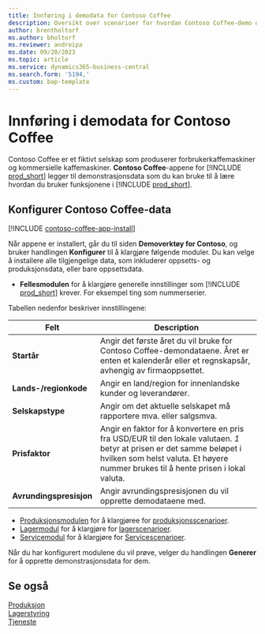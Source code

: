 ```yaml
---
title: Innføring i demodata for Contoso Coffee
description: Oversikt over scenarioer for hvordan Contoso Coffee-demo data kan hjelpe deg å lære hvordan du bruker funksjonene i Business Central.
author: brentholtorf
ms.author: bholtorf
ms.reviewer: andreipa
ms.date: 09/20/2023
ms.topic: article
ms.service: dynamics365-business-central
ms.search.form: '5194,'
ms.custom: bap-template
---
```


# <a name="introduction-to-contoso-coffee-demo-data"></a>Innføring i demodata for Contoso Coffee

Contoso Coffee er et fiktivt selskap som produserer forbrukerkaffemaskiner og kommersielle kaffemaskiner. **Contoso Coffee**-appene for [!INCLUDE [prod_short](../includes/prod_short.md)] legger til demonstrasjonsdata som du kan bruke til å lære hvordan du bruker funksjonene i [!INCLUDE [prod_short](../includes/prod_short.md)].  

## <a name="set-up-contoso-coffee-data"></a>Konfigurer Contoso Coffee-data

[!INCLUDE [contoso-coffee-app-install](../includes/contoso-coffee-app-install.md)]

Når appene er installert, går du til siden **Demoverktøy for Contoso**, og bruker handlingen **Konfigurer** til å klargjøre følgende moduler. Du kan velge å installere alle tilgjengelige data, som inkluderer oppsetts- og produksjonsdata, eller bare oppsettsdata.

 - **Fellesmodulen** for å klargjøre generelle innstillinger som [!INCLUDE [prod_short](../includes/prod_short.md)] krever. For eksempel ting som nummerserier. 

Tabellen nedenfor beskriver innstillingene:  

|Felt  |Description  |
|---------|---------|
|**Startår** |Angir det første året du vil bruke for Contoso Coffee-demondataene. Året er enten et kalenderår eller et regnskapsår, avhengig av firmaoppsettet.|
|**Lands-/regionkode**|Angir en land/region for innenlandske kunder og leverandører.|
|**Selskapstype**    |Angir om det aktuelle selskapet må rapportere mva. eller salgsmva. |
|**Prisfaktor**     |Angir en faktor for å konvertere en pris fra USD/EUR til den lokale valutaen. *1* betyr at prisen er det samme beløpet i hvilken som helst valuta. Et høyere nummer brukes til å hente prisen i lokal valuta. |
|**Avrundingspresisjon**  |Angir avrundingspresisjonen du vil opprette demodataene med.|

 - [Produksjonsmodulen](manufacturing/contoso-coffee-manufacturing-intro.md) for å klargjøree for [produksjonsscenarioer](manufacturing/contoso-coffee-manufacturing-intro.md#scenarios).
 - [Lagermodul](warehousing/contoso-coffee-warehousing-intro.md) for å klargjøre for [lagerscenarioer](warehousing/contoso-coffee-warehousing-intro.md#scenarios).
 - [Servicemodul](service/contoso-coffee-service-intro.md) for å klargjøre for [Servicescenarioer](service/contoso-coffee-service-intro.md#scenarios).

Når du har konfigurert modulene du vil prøve, velger du handlingen **Generer** for å opprette demonstrasjonsdata for dem.

## <a name="see-also"></a>Se også

[Produksjon](../production-manage-manufacturing.md)  
[Lagerstyring](../warehouse-manage-warehouse.md)  
[Tjeneste](../service-service.md)
<!-- [Projects and Jobs](../projects-manage-projects.md) -->

